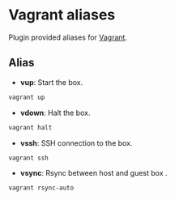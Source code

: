 # Vagrant aliases

Plugin provided aliases for [Vagrant](http://www.vagrantup.com/).

## Alias

* __vup__: Start the box.

```bash
vagrant up
```

* __vdown__: Halt the box.

```bash
vagrant halt
```

* __vssh__: SSH connection to the box.

```bash
vagrant ssh
```

* __vsync__: Rsync between host and guest box .

```bash
vagrant rsync-auto
```
